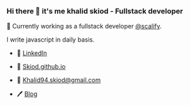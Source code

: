 ### Hi there 👋 it's me khalid skiod - Fullstack developer

🔭 Currently working as a fullstack developer [@scalify](https://www.scalify.com).

I write javascript in daily basis.

- 👔 [LinkedIn](https://www.linkedin.com/in/khalid-skiod-240214125/)

- 🚀 [Skiod.github.io](https://skiod.github.io)

- 📧 [Khalid94.skiod@gmail.com](mailto:khalid94.skiod@gmail.com)

- 🖊️ [Blog](https://medium.com/@khalidskiod)

